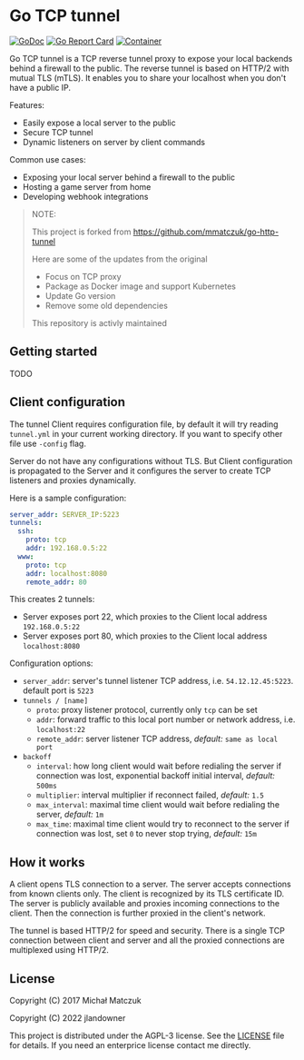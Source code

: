 # Go TCP tunnel
[![GoDoc](http://img.shields.io/badge/go-documentation-blue.svg)](https://pkg.go.dev/github.com/jlandowner/go-tcp-tunnel) [![Go Report Card](https://goreportcard.com/badge/github.com/jlandowner/go-tcp-tunnel)](https://goreportcard.com/report/github.com/jlandowner/go-tcp-tunnel) [![Container](http://img.shields.io/badge/container-ready-orange.svg)](https://github.com/jlandowner/go-tcp-tunnel/pkgs/container/go-tcp-tunnel)

Go TCP tunnel is a TCP reverse tunnel proxy to expose your local backends behind a firewall to the public.
The reverse tunnel is based on HTTP/2 with mutual TLS (mTLS). It enables you to share your localhost when you don't have a public IP.

Features:

* Easily expose a local server to the public
* Secure TCP tunnel
* Dynamic listeners on server by client commands

Common use cases:

* Exposing your local server behind a firewall to the public
* Hosting a game server from home
* Developing webhook integrations

> NOTE:
> 
> This project is forked from https://github.com/mmatczuk/go-http-tunnel
> 
> Here are some of the updates from the original
> * Focus on TCP proxy
> * Package as Docker image and support Kubernetes
> * Update Go version
> * Remove some old dependencies
>
> This repository is activly maintained 


## Getting started

TODO

## Client configuration

The tunnel Client requires configuration file, by default it will try reading `tunnel.yml` in your current working directory. If you want to specify other file use `-config` flag.

Server do not have any configurations without TLS.
But Client configuration is propagated to the Server and it configures the server to create TCP listeners and proxies dynamically.

Here is a sample configuration:

```yaml
server_addr: SERVER_IP:5223
tunnels:
  ssh:
    proto: tcp
    addr: 192.168.0.5:22
  www:
    proto: tcp
    addr: localhost:8080
    remote_addr: 80
```

This creates 2 tunnels:

* Server exposes port 22, which proxies to the Client local address `192.168.0.5:22`
* Server exposes port 80, which proxies to the Client local address `localhost:8080`

Configuration options:

* `server_addr`: server's tunnel listener TCP address, i.e. `54.12.12.45:5223`. default port is `5223`
* `tunnels / [name]`
    * `proto`: proxy listener protocol, currently only `tcp` can be set
    * `addr`: forward traffic to this local port number or network address, i.e. `localhost:22`
    * `remote_addr`: server listener TCP address, *default:* `same as local port`
* `backoff`
    * `interval`: how long client would wait before redialing the server if connection was lost, exponential backoff initial interval, *default:* `500ms`
    * `multiplier`: interval multiplier if reconnect failed, *default:* `1.5`
    * `max_interval`: maximal time client would wait before redialing the server, *default:* `1m`
    * `max_time`: maximal time client would try to reconnect to the server if connection was lost, set `0` to never stop trying, *default:* `15m`

## How it works

A client opens TLS connection to a server. The server accepts connections from known clients only. The client is recognized by its TLS certificate ID. The server is publicly available and proxies incoming connections to the client. Then the connection is further proxied in the client's network.

The tunnel is based HTTP/2 for speed and security. There is a single TCP connection between client and server and all the proxied connections are multiplexed using HTTP/2.

## License

Copyright (C) 2017 Michał Matczuk

Copyright (C) 2022 jlandowner

This project is distributed under the AGPL-3 license. See the [LICENSE](https://github.com/jlandowner/go-tcp-tunnel/blob/master/LICENSE) file for details. If you need an enterprice license contact me directly.
